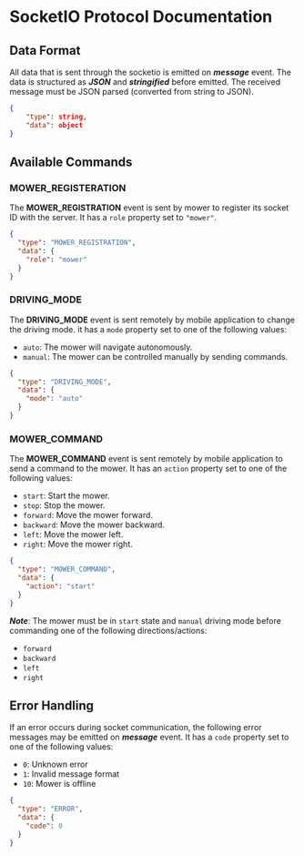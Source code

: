 # SocketIO Protocol Documentation

## Data Format

All data that is sent through the socketio is emitted on **_message_** event. The data is structured as **_JSON_** and **_stringified_** before emitted. The received message must be JSON parsed (converted from string to JSON).

```json
{
    "type": string,
    "data": object
}
```

## Available Commands

### MOWER_REGISTERATION

The **MOWER_REGISTRATION** event is sent by mower to register its socket ID with the server. It has a `role` property set to `"mower"`.

```json
{
  "type": "MOWER_REGISTRATION",
  "data": {
    "role": "mower"
  }
}
```

### DRIVING_MODE

The **DRIVING_MODE** event is sent remotely by mobile application to change the driving mode. it has a `mode` property set to one of the following values:

- `auto`: The mower will navigate autonomously.
- `manual`: The mower can be controlled manually by sending commands.

```json
{
  "type": "DRIVING_MODE",
  "data": {
    "mode": "auto"
  }
}
```

### MOWER_COMMAND

The **MOWER_COMMAND** event is sent remotely by mobile application to send a command to the mower. It has an `action` property set to one of the following values:

- `start`: Start the mower.
- `stop`: Stop the mower.
- `forward`: Move the mower forward.
- `backward`: Move the mower backward.
- `left`: Move the mower left.
- `right`: Move the mower right.

```json
{
  "type": "MOWER_COMMAND",
  "data": {
    "action": "start"
  }
}
```

**_Note_**: The mower must be in `start` state and `manual` driving mode before commanding one of the following directions/actions:

- `forward`
- `backward`
- `left`
- `right`

## Error Handling

If an error occurs during socket communication, the following error messages may be emitted on **_message_** event. It has a `code` property set to one of the following values:

- `0`: Unknown error
- `1`: Invalid message format
- `10`: Mower is offline

```json
{
  "type": "ERROR",
  "data": {
    "code": 0
  }
}
```

